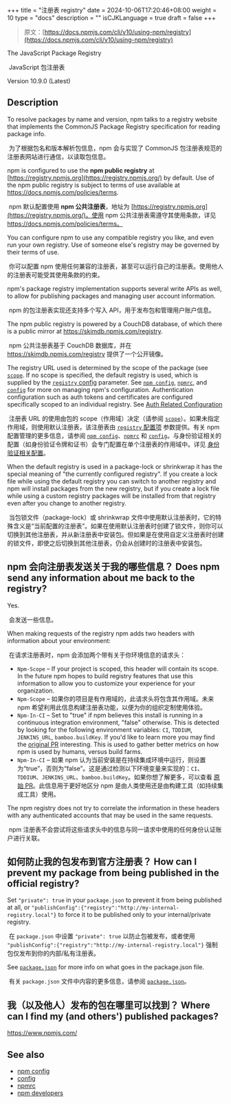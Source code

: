 +++
title = "注册表 registry"
date = 2024-10-06T17:20:46+08:00
weight = 10
type = "docs"
description = ""
isCJKLanguage = true
draft = false
+++

> 原文：[https://docs.npmjs.com/cli/v10/using-npm/registry](https://docs.npmjs.com/cli/v10/using-npm/registry)

The JavaScript Package Registry

​	JavaScript 包注册表

Version 10.9.0 (Latest)

## Description

To resolve packages by name and version, npm talks to a registry website that implements the CommonJS Package Registry specification for reading package info.

​	为了根据包名和版本解析包信息，npm 会与实现了 CommonJS 包注册表规范的注册表网站进行通信，以读取包信息。

npm is configured to use the **npm public registry** at [https://registry.npmjs.org](https://registry.npmjs.org/) by default. Use of the npm public registry is subject to terms of use available at https://docs.npmjs.com/policies/terms.

​	npm 默认配置使用 **npm 公共注册表**，地址为 [https://registry.npmjs.org](https://registry.npmjs.org/)。使用 npm 公共注册表需遵守其使用条款，详见 https://docs.npmjs.com/policies/terms。

You can configure npm to use any compatible registry you like, and even run your own registry. Use of someone else's registry may be governed by their terms of use.

​	你可以配置 npm 使用任何兼容的注册表，甚至可以运行自己的注册表。使用他人的注册表可能受其使用条款的约束。

npm's package registry implementation supports several write APIs as well, to allow for publishing packages and managing user account information.

​	npm 的包注册表实现还支持多个写入 API，用于发布包和管理用户账户信息。

The npm public registry is powered by a CouchDB database, of which there is a public mirror at https://skimdb.npmjs.com/registry.

​	npm 公共注册表基于 CouchDB 数据库，并在 https://skimdb.npmjs.com/registry 提供了一个公开镜像。

The registry URL used is determined by the scope of the package (see [`scope`](https://docs.npmjs.com/cli/v10/using-npm/scope). If no scope is specified, the default registry is used, which is supplied by the [`registry` config](https://docs.npmjs.com/cli/v10/using-npm/config#registry) parameter. See [`npm config`](https://docs.npmjs.com/cli/v10/commands/npm-config), [`npmrc`](https://docs.npmjs.com/cli/v10/configuring-npm/npmrc), and [`config`](https://docs.npmjs.com/cli/v10/using-npm/config) for more on managing npm's configuration. Authentication configuration such as auth tokens and certificates are configured specifically scoped to an individual registry. See [Auth Related Configuration](https://docs.npmjs.com/cli/v10/configuring-npm/npmrc#auth-related-configuration)

​	注册表 URL 的使用由包的 scope（作用域）决定（请参阅 [`scope`](https://docs.npmjs.com/cli/v10/using-npm/scope)）。如果未指定作用域，则使用默认注册表，该注册表由 [`registry` 配置项](https://docs.npmjs.com/cli/v10/using-npm/config#registry) 参数提供。有关 npm 配置管理的更多信息，请参阅 [`npm config`](https://docs.npmjs.com/cli/v10/commands/npm-config)、[`npmrc`](https://docs.npmjs.com/cli/v10/configuring-npm/npmrc) 和 [`config`](https://docs.npmjs.com/cli/v10/using-npm/config)。与身份验证相关的配置（如身份验证令牌和证书）会专门配置在单个注册表的作用域中。详见 [身份验证相关配置](https://docs.npmjs.com/cli/v10/configuring-npm/npmrc#auth-related-configuration)。

When the default registry is used in a package-lock or shrinkwrap it has the special meaning of "the currently configured registry". If you create a lock file while using the default registry you can switch to another registry and npm will install packages from the new registry, but if you create a lock file while using a custom registry packages will be installed from that registry even after you change to another registry.

​	当包锁文件（package-lock）或 shrinkwrap 文件中使用默认注册表时，它的特殊含义是“当前配置的注册表”。如果在使用默认注册表时创建了锁文件，则你可以切换到其他注册表，并从新注册表中安装包。但如果是在使用自定义注册表时创建的锁文件，即使之后切换到其他注册表，仍会从创建时的注册表中安装包。

## npm 会向注册表发送关于我的哪些信息？ Does npm send any information about me back to the registry?

Yes.

​	会发送一些信息。

When making requests of the registry npm adds two headers with information about your environment:

​	在请求注册表时，npm 会添加两个带有关于你环境信息的请求头：

- `Npm-Scope` – If your project is scoped, this header will contain its scope. In the future npm hopes to build registry features that use this information to allow you to customize your experience for your organization.
- `Npm-Scope` – 如果你的项目是有作用域的，此请求头将包含其作用域。未来 npm 希望利用此信息构建注册表功能，以便为你的组织定制使用体验。
- `Npm-In-CI` – Set to "true" if npm believes this install is running in a continuous integration environment, "false" otherwise. This is detected by looking for the following environment variables: `CI`, `TDDIUM`, `JENKINS_URL`, `bamboo.buildKey`. If you'd like to learn more you may find the [original PR](https://github.com/npm/npm-registry-client/pull/129) interesting. This is used to gather better metrics on how npm is used by humans, versus build farms.
- `Npm-In-CI` – 如果 npm 认为当前安装是在持续集成环境中运行，则设置为“true”，否则为“false”。这是通过检测以下环境变量来实现的：`CI`、`TDDIUM`、`JENKINS_URL`、`bamboo.buildKey`。如果你想了解更多，可以查看 [原始 PR](https://github.com/npm/npm-registry-client/pull/129)。此信息用于更好地区分 npm 是由人类使用还是由构建工具（如持续集成工具）使用。

The npm registry does not try to correlate the information in these headers with any authenticated accounts that may be used in the same requests.

​	npm 注册表不会尝试将这些请求头中的信息与同一请求中使用的任何身份认证账户进行关联。

## 如何防止我的包发布到官方注册表？ How can I prevent my package from being published in the official registry?

Set `"private": true` in your `package.json` to prevent it from being published at all, or `"publishConfig":{"registry":"http://my-internal-registry.local"}` to force it to be published only to your internal/private registry.

​	在 `package.json` 中设置 `"private": true` 以防止包被发布，或者使用 `"publishConfig":{"registry":"http://my-internal-registry.local"}` 强制包仅发布到你的内部/私有注册表。

See [`package.json`](https://docs.npmjs.com/cli/v10/configuring-npm/package-json) for more info on what goes in the package.json file.

​	有关 `package.json` 文件中内容的更多信息，请参阅 [`package.json`](https://docs.npmjs.com/cli/v10/configuring-npm/package-json)。

## 我（以及他人）发布的包在哪里可以找到？ Where can I find my (and others') published packages?

https://www.npmjs.com/

## See also

- [npm config](https://docs.npmjs.com/cli/v10/commands/npm-config)
- [config](https://docs.npmjs.com/cli/v10/using-npm/config)
- [npmrc](https://docs.npmjs.com/cli/v10/configuring-npm/npmrc)
- [npm developers](https://docs.npmjs.com/cli/v10/using-npm/developers)